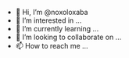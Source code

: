 - 👋 Hi, I’m @noxoloxaba
- 👀 I’m interested in ...
- 🌱 I’m currently learning ...
- 💞️ I’m looking to collaborate on ...
- 📫 How to reach me ...

<!---
noxoloxaba/noxoloxaba is a ✨ special ✨ repository because its `README.md` (this file) appears on your GitHub profile.
You can click the Preview link to take a look at your changes.
--->
